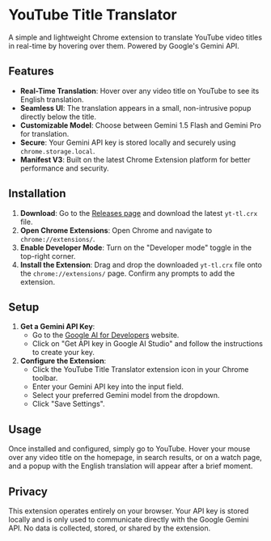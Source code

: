 # YouTube Title Translator

A simple and lightweight Chrome extension to translate YouTube video titles in real-time by hovering over them. Powered by Google's Gemini API.

## Features

- **Real-Time Translation**: Hover over any video title on YouTube to see its English translation.
- **Seamless UI**: The translation appears in a small, non-intrusive popup directly below the title.
- **Customizable Model**: Choose between Gemini 1.5 Flash and Gemini Pro for translation.
- **Secure**: Your Gemini API key is stored locally and securely using `chrome.storage.local`.
- **Manifest V3**: Built on the latest Chrome Extension platform for better performance and security.

## Installation

1.  **Download**: Go to the [Releases page](https://github.com/Davifahrez/title-translate-youtube/releases) and download the latest `yt-tl.crx` file.
2.  **Open Chrome Extensions**: Open Chrome and navigate to `chrome://extensions/`.
3.  **Enable Developer Mode**: Turn on the "Developer mode" toggle in the top-right corner.
4.  **Install the Extension**: Drag and drop the downloaded `yt-tl.crx` file onto the `chrome://extensions/` page. Confirm any prompts to add the extension.

## Setup

1.  **Get a Gemini API Key**:
    *   Go to the [Google AI for Developers](https://ai.google.dev/) website.
    *   Click on "Get API key in Google AI Studio" and follow the instructions to create your key.
2.  **Configure the Extension**:
    *   Click the YouTube Title Translator extension icon in your Chrome toolbar.
    *   Enter your Gemini API key into the input field.
    *   Select your preferred Gemini model from the dropdown.
    *   Click "Save Settings".

## Usage

Once installed and configured, simply go to YouTube. Hover your mouse over any video title on the homepage, in search results, or on a watch page, and a popup with the English translation will appear after a brief moment.

## Privacy

This extension operates entirely on your browser. Your API key is stored locally and is only used to communicate directly with the Google Gemini API. No data is collected, stored, or shared by the extension.
